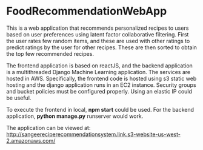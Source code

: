 # FoodRecommendationWebApp

This is a web application that recommends personalized
recipes to users based on user preferences using latent factor collaborative
filtering. First the user rates few random items, and these are used with other ratings to predict ratings by the user for other recipes. These are then sorted to obtain the top few recommended recipes.

The frontend application is based on reactJS, and the backend application is a multithreaded Django Machine Learning application. The services are hosted in AWS. Specifically, the frontend code is hosted using s3 static web hosting and the django application runs in an EC2 instance.
Security groups and bucket policies must be configured properly. Using an elastic IP could be useful.

To execute the frontend in local, **npm start** could be used.
For the backend application, **python manage.py** runserver would work.

The application can be viewed at: http://sangeereciperecommendationsystem.link.s3-website-us-west-2.amazonaws.com/
